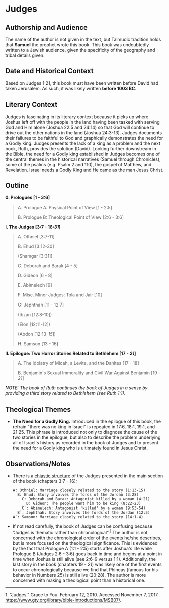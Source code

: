 # Judges

## Authorship and Audience
The name of the author is not given in the text, but Talmudic tradition holds that **Samuel** the prophet wrote this book. This book was undoubtedly written to a Jewish audience, given the specificity of the geography and tribal details given.

## Date and Historical Context
Based on Judges 1:21, this book must have been written before David had taken Jerusalem. As such, it was likely written **before 1003 BC**.

## Literary Context
Judges is fascinating in its literary context because it picks up where Joshua left off with the people in the land having been tasked with serving God and Him alone (Joshua 22:5 and 24:14) so that God will continue to drive out the other nations in the land (Joshua 24:3-13). Judges documents their failures to be faithful to God and graphically demonstrates the need for a Godly king. Judges presents the lack of a king as a problem and the next book, Ruth, provides the solution (David). Looking further downstream in the Bible, the need for a Godly king established in Judges becomes one of the central themes in the historical narratives (Samuel through Chronicles), some of the psalms (e.g. Psalm 2 and 110), the gospel of Matthew, and Revelation. Israel needs a Godly King and He came as the man Jesus Christ.

## Outline

**0. Prologues [1 - 3:6]**

  > A. Prologue A: Physical Point of View [1 - 2:5]
  > 
  > B. Prologue B: Theological Point of View [2:6 - 3:6]

**I. The Judges [3:7 - 16:*31*]**

  > A. Othniel [3:7-11]
  > 
  > B. Ehud [3:12-30]
  > 
  > (Shamgar [3:31])
  > 
  > C. Deborah and Barak [4 - 5]
  > 
  > D. Gideon [6 - 8]
  > 
  > E. Abimelech [9]
  > 
  > F. Misc. Minor Judges: Tola and Jair [10]
  > 
  > G: Jephthah [11 - 12:7]
  > 
  > (Ibzan [12:8-10])
  > 
  > (Elon [12:11-12])
  > 
  > (Abdon [12:13-*15*])
  > 
  > H. Samson [13 - 16]

**II. Epilogue: Two Horror Stories Related to Bethlehem [17 - *21*]**

  > A. The Idolatry of Micah, a Levite, and the Danites  [17 - 18]
  > 
  > B. Benjamin's Sexual Immorality and Civil War Against Benjamin [19 - *21*]

*NOTE: The book of Ruth continues the book of Judges in a sense by providing a third story related to Bethlehem (see Ruth 1:1).*

## Theological Themes
- **The Need for a Godly King.** Introduced in the epilogue of this book, the refrain "there was no king in Israel" is repeated in 17:6, 18:1, 19:1, and 21:25. This phrase is introduced not only to diagnose the cause of the two stories in the epilogue, but also to describe the problem underlying all of Israel's history as recorded in the book of Judges and to present the need for a Godly king who is ultimately found in Jesus Christ.

## Observations/Notes
- There is a [chiastic structure](https://en.wikipedia.org/wiki/Chiastic_structure) of the Judges presented in the main section of the book (chapters 3:7 - 16):

    ```
    A: Othniel: Marriage closely related to the story (1:13-15)
      B: Ehud: Story involves the fords of the Jordan (3:28)
        C: Deborah and Barak: Antagonist killed by a woman (4:21)
          D: Gideon: The people want him to be king (8:22-23)
        C`: Abimelech: Antagonist 'killed' by a woman (9:53-54)
      B`: Jephthah: Story involves the fords of the Jordan (12:5)
    A`: Samson: Marriage closely related to the story (14:1-4)
    ```
- If not read carefully, the book of Judges can be confusing because "Judges is thematic rather than chronological".<sup>[1](#footnote1)</sup> The author is not concerned with the chronological order of the events he/she describes, but is more focused on the theological significance. This is evidenced by the fact that Prologue A (1:1 - 2:5) starts after Joshua's life while Prologue B (Judges 2:6 - 3:6) goes back in time and begins at a point in time when Joshua is still alive (see 2:6-9 versus 1:1). Additionally, the last story in the book (chapters 19 - *21*) was likely one of the first events to occur chronologically because we find that Phineas (famous for his behavior in Numbers 25) is still alive (20:28). The author is more concerned with making a theological point than a historical one.

---

<a id="footnote1">1. </a>"Judges." Grace to You. February 12, 2010. Accessed November 7, 2017. https://www.gty.org/library/bible-introductions/MSB07/.
